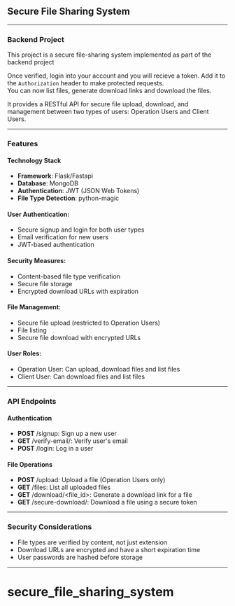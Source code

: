 ## Secure File Sharing System
<hr>

### Backend Project
This project is a secure file-sharing system implemented as part of the backend project <br>

Once verified, login into your account and you will recieve a token. Add it to the `Authorization` header to make protected requests. <br>
You can now list files, generate download links and download the files. <br>

It provides a RESTful API for secure file upload, download, and management between two types of users: Operation Users and Client Users.
<hr>

### Features
#### Technology Stack
- **Framework**: Flask/Fastapi
- **Database**: MongoDB
- **Authentication**: JWT (JSON Web Tokens)
- **File Type Detection**: python-magic

#### User Authentication:
- Secure signup and login for both user types
- Email verification for new users
- JWT-based authentication

#### Security Measures:
- Content-based file type verification
- Secure file storage
- Encrypted download URLs with expiration

#### File Management:
- Secure file upload (restricted to Operation Users)
- File listing
- Secure file download with encrypted URLs

#### User Roles:
- Operation User: Can upload, download files and list files
- Client User: Can download files and list files
<hr>

### API Endpoints
#### Authentication
- **POST** /signup: Sign up a new user
- **GET** /verify-email/<token>: Verify user's email
- **POST** /login: Log in a user

#### File Operations
- **POST** /upload: Upload a file (Operation Users only)
- **GET** /files: List all uploaded files
- **GET** /download/<file_id>: Generate a download link for a file
- **GET** /secure-download/<token>: Download a file using a secure token
<hr>


### Security Considerations
- File types are verified by content, not just extension
- Download URLs are encrypted and have a short expiration time
- User passwords are hashed before storage
<hr>


# secure_file_sharing_system
